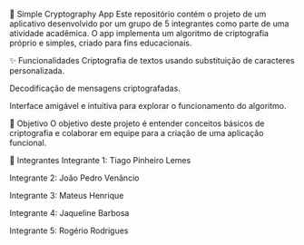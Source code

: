 🔐 Simple Cryptography App Este repositório contém o projeto de um aplicativo desenvolvido por um grupo de 5 integrantes como parte de uma atividade acadêmica. O app implementa um algoritmo de criptografia próprio e simples, criado para fins educacionais.

✨ Funcionalidades Criptografia de textos usando substituição de caracteres personalizada.

Decodificação de mensagens criptografadas.

Interface amigável e intuitiva para explorar o funcionamento do algoritmo.

🎯 Objetivo O objetivo deste projeto é entender conceitos básicos de criptografia e colaborar em equipe para a criação de uma aplicação funcional.

👥 Integrantes Integrante 1: Tiago Pinheiro Lemes

Integrante 2: João Pedro Venâncio

Integrante 3: Mateus Henrique

Integrante 4: Jaqueline Barbosa

Integrante 5: Rogério Rodrigues